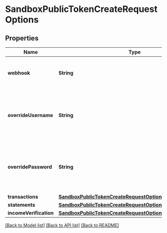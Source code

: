 # SandboxPublicTokenCreateRequestOptions

## Properties
Name | Type | Description | Notes
------------ | ------------- | ------------- | -------------
**webhook** | **String** | Specify a webhook to associate with the new Item. | [optional] 
**overrideUsername** | **String** | Test username to use for the creation of the Sandbox Item. Default value is &#x60;user_good&#x60;. | [optional] [default to "user_good"]
**overridePassword** | **String** | Test password to use for the creation of the Sandbox Item. Default value is &#x60;pass_good&#x60;. | [optional] [default to "pass_good"]
**transactions** | [**SandboxPublicTokenCreateRequestOptionsTransactions**](SandboxPublicTokenCreateRequestOptionsTransactions.md) |  | [optional] 
**statements** | [**SandboxPublicTokenCreateRequestOptionsStatements**](SandboxPublicTokenCreateRequestOptionsStatements.md) |  | [optional] 
**incomeVerification** | [**SandboxPublicTokenCreateRequestOptionsIncomeVerification**](SandboxPublicTokenCreateRequestOptionsIncomeVerification.md) |  | [optional] 

[[Back to Model list]](../README.md#documentation-for-models) [[Back to API list]](../README.md#documentation-for-api-endpoints) [[Back to README]](../README.md)


